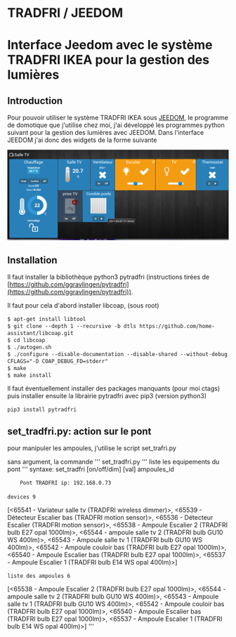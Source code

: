 # TRADFRI / JEEDOM

# Interface Jeedom avec le système TRADFRI IKEA pour la gestion des lumières

## Introduction
Pour pouvoir utiliser le système TRADFRI IKEA sous [JEEDOM](https://www.jeedom.com), le programme de domotique que j'utilise chez moi, j'ai développé les programmes python suivant pour la gestion des lumières avec JEEDOM.
Dans l'interface JEEDOM j'ai donc des widgets de la forme suivante

![interface JEEDOM](https://github.com/mbuffat/Tradfri-JEEDOM/blob/master/tradfri.png)

## Installation
Il faut installer la bibliothèque python3 pytradfri (instructions tirées de [https://github.com/ggravlingen/pytradfri](https://github.com/ggravlingen/pytradfri)).

 Il faut pour cela d'abord installer libcoap, (sous root) 
```
$ apt-get install libtool
$ git clone --depth 1 --recursive -b dtls https://github.com/home-assistant/libcoap.git
$ cd libcoap
$ ./autogen.sh
$ ./configure --disable-documentation --disable-shared --without-debug CFLAGS="-D COAP_DEBUG_FD=stderr"
$ make
$ make install
```

Il faut éventuellement installer des packages manquants (pour moi ctags)
puis installer ensuite la librairie pytradfri avec pip3 (version python3) 

```
pip3 install pytradfri
```

## set_tradfri.py: action sur le pont
pour manipuler les ampoules, j'utilise le script set_trafri.py 

sans argument, la commande 
'''
set_tradfri.py
'''
liste les equipements du pont
'''
syntaxe: set_tradfri [on/off/dim] [val] ampoules_id

        Pont TRADFRI ip: 192.168.0.73

    devices 9
[<65541 - Variateur salle tv (TRADFRI wireless dimmer)>, <65539 - Détecteur Escalier bas (TRADFRI motion sensor)>, <65536 - Détecteur Escalier (TRADFRI motion sensor)>, <65538 - Ampoule Escalier 2 (TRADFRI bulb E27 opal 1000lm)>, <65544 - ampoule salle tv 2 (TRADFRI bulb GU10 WS 400lm)>, <65543 - Ampoule salle tv 1 (TRADFRI bulb GU10 WS 400lm)>, <65542 - Ampoule couloir bas (TRADFRI bulb E27 opal 1000lm)>, <65540 - Ampoule Escalier bas (TRADFRI bulb E27 opal 1000lm)>, <65537 - Ampoule Escalier 1 (TRADFRI bulb E14 WS opal 400lm)>]

    liste des ampoules 6
[<65538 - Ampoule Escalier 2 (TRADFRI bulb E27 opal 1000lm)>, <65544 - ampoule salle tv 2 (TRADFRI bulb GU10 WS 400lm)>, <65543 - Ampoule salle tv 1 (TRADFRI bulb GU10 WS 400lm)>, <65542 - Ampoule couloir bas (TRADFRI bulb E27 opal 1000lm)>, <65540 - Ampoule Escalier bas (TRADFRI bulb E27 opal 1000lm)>, <65537 - Ampoule Escalier 1 (TRADFRI bulb E14 WS opal 400lm)>] 
'''
